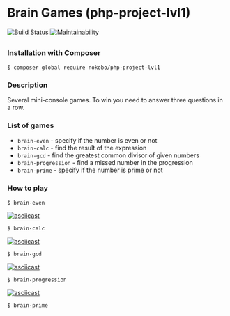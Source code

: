 # Brain Games (php-project-lvl1)

[![Build Status](https://travis-ci.com/nokoboprog/php-project-lvl1.svg?branch=master)](https://travis-ci.com/nokoboprog/php-project-lvl1)
[![Maintainability](https://api.codeclimate.com/v1/badges/1e53b6b5d79c95c6885e/maintainability)](https://codeclimate.com/github/nokoboprog/php-project-lvl1/maintainability)

##

### Installation with Composer

`$ composer global require nokobo/php-project-lvl1`

### Description

Several mini-console games. To win you need to answer three questions in a row.

### List of games

* `brain-even` - specify if the number is even or not
* `brain-calc` - find the result of the expression
* `brain-gcd` - find the greatest common divisor of given numbers
* `brain-progression` - find a missed number in the progression
* `brain-prime` - specify if the number is prime or not

### How to play

`$ brain-even`

[![asciicast](https://asciinema.org/a/290059.svg)](https://asciinema.org/a/290059)

`$ brain-calc`

[![asciicast](https://asciinema.org/a/290170.svg)](https://asciinema.org/a/290170)

`$ brain-gcd`

[![asciicast](https://asciinema.org/a/290178.svg)](https://asciinema.org/a/290178)

`$ brain-progression`

[![asciicast](https://asciinema.org/a/290224.svg)](https://asciinema.org/a/290224)

`$ brain-prime`
